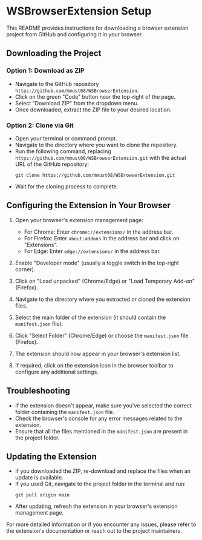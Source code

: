 # WSBrowserExtension Setup

This README provides instructions for downloading a browser extension project from GitHub and configuring it in your browser.

## Downloading the Project

### Option 1: Download as ZIP

* Navigate to the GitHub repository `https://github.com/mmust08/WSBrowserExtension`.
* Click on the green "Code" button near the top-right of the page.
* Select "Download ZIP" from the dropdown menu.
* Once downloaded, extract the ZIP file to your desired location.

### Option 2: Clone via Git

* Open your terminal or command prompt.
* Navigate to the directory where you want to clone the repository.
* Run the following command, replacing `https://github.com/mmust08/WSBrowserExtension.git` with the actual URL of the GitHub repository:
  ```
  git clone https://github.com/mmust08/WSBrowserExtension.git
  ```
* Wait for the cloning process to complete.

## Configuring the Extension in Your Browser

1. Open your browser's extension management page:
   * For Chrome: Enter `chrome://extensions/` in the address bar.
   * For Firefox: Enter `about:addons` in the address bar and click on "Extensions".
   * For Edge: Enter `edge://extensions/` in the address bar.

2. Enable "Developer mode" (usually a toggle switch in the top-right corner).

3. Click on "Load unpacked" (Chrome/Edge) or "Load Temporary Add-on" (Firefox).

4. Navigate to the directory where you extracted or cloned the extension files.

5. Select the main folder of the extension (it should contain the `manifest.json` file).

6. Click "Select Folder" (Chrome/Edge) or choose the `manifest.json` file (Firefox).

7. The extension should now appear in your browser's extension list.

8. If required, click on the extension icon in the browser toolbar to configure any additional settings.

## Troubleshooting

* If the extension doesn't appear, make sure you've selected the correct folder containing the `manifest.json` file.
* Check the browser's console for any error messages related to the extension.
* Ensure that all the files mentioned in the `manifest.json` are present in the project folder.

## Updating the Extension

* If you downloaded the ZIP, re-download and replace the files when an update is available.
* If you used Git, navigate to the project folder in the terminal and run:
  ```
  git pull origin main
  ```
* After updating, refresh the extension in your browser's extension management page.

For more detailed information or if you encounter any issues, please refer to the extension's documentation or reach out to the project maintainers.

